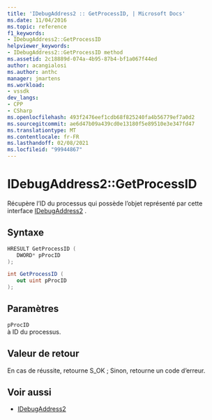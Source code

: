 ```yaml
---
title: 'IDebugAddress2 :: GetProcessID, | Microsoft Docs'
ms.date: 11/04/2016
ms.topic: reference
f1_keywords:
- IDebugAddress2::GetProcessID
helpviewer_keywords:
- IDebugAddress2::GetProcessID method
ms.assetid: 2c18889d-074a-4b95-87b4-bf1a067f44ed
author: acangialosi
ms.author: anthc
manager: jmartens
ms.workload:
- vssdk
dev_langs:
- CPP
- CSharp
ms.openlocfilehash: 493f2476eef1cdb68f825240fa4b56779ef7a0d2
ms.sourcegitcommit: ae6d47b09a439cd0e13180f5e89510e3e347fd47
ms.translationtype: MT
ms.contentlocale: fr-FR
ms.lasthandoff: 02/08/2021
ms.locfileid: "99944867"
---
```

# <a name="idebugaddress2getprocessid"></a>IDebugAddress2::GetProcessID
Récupère l’ID du processus qui possède l’objet représenté par cette interface [IDebugAddress2](../../../extensibility/debugger/reference/idebugaddress2.md) .

## <a name="syntax"></a>Syntaxe

```cpp
HRESULT GetProcessID (
   DWORD* pProcID
);
```

```csharp
int GetProcessID (
   out uint pProcID
);
```

## <a name="parameters"></a>Paramètres
`pProcID`\
à ID du processus.

## <a name="return-value"></a>Valeur de retour
 En cas de réussite, retourne S_OK ; Sinon, retourne un code d’erreur.

## <a name="see-also"></a>Voir aussi
- [IDebugAddress2](../../../extensibility/debugger/reference/idebugaddress2.md)

